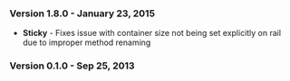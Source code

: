 ### Version 1.8.0 - January 23, 2015

- **Sticky** - Fixes issue with container size not being set explicitly on rail due to improper method renaming

### Version 0.1.0 - Sep 25, 2013